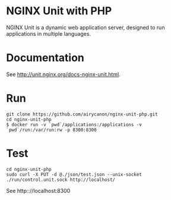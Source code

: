 # NGINX Unit with PHP

NGINX Unit is a dynamic web application server, designed to run applications in multiple languages. 

# Documentation
See http://unit.nginx.org/docs-nginx-unit.html.

# Run
```
git clone https://github.com/airycanon/nginx-unit-php.git
cd nginx-unit-php
$ docker run -v `pwd`/applications:/applications -v `pwd`/run:/var/run:rw -p 8300:8300
```

# Test
```
cd nginx-unit-php
sudo curl -X PUT -d @./json/test.json --unix-socket ./run/control.unit.sock http://localhost/ 

```
See http:://localhost:8300


